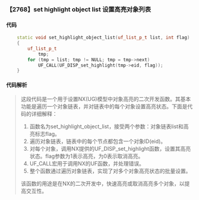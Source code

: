 ### 【2768】set highlight object list 设置高亮对象列表

#### 代码

```cpp
    static void set_highlight_object_list(uf_list_p_t list, int flag)  
    {  
        uf_list_p_t  
            tmp;  
        for (tmp = list; tmp != NULL; tmp = tmp->next)  
            UF_CALL(UF_DISP_set_highlight(tmp->eid, flag));  
    }

```

#### 代码解析

> 这段代码是一个用于设置NX(UG)模型中对象高亮的二次开发函数。其基本功能是遍历一个对象链表，并对链表中的每个对象设置高亮状态。下面是代码的详细解释：
>
> 1. 函数名为set_highlight_object_list，接受两个参数：对象链表list和高亮标志flag。
> 2. 遍历对象链表，链表中的每个节点都包含一个对象ID(eid)。
> 3. 对每个对象，调用NX提供的UF_DISP_set_highlight函数，设置其高亮状态。flag参数为1表示高亮，为0表示取消高亮。
> 4. UF_CALL宏用于调用NX的UF函数，并处理错误。
> 5. 整个函数通过遍历对象链表，实现了对多个对象高亮状态的批量设置。
>
> 该函数的用途是在NX的二次开发中，快速高亮或取消高亮多个对象，以提高交互性。
>
